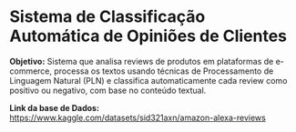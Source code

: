﻿<h1> Sistema de Classificação Automática de Opiniões de Clientes </h1>

**Objetivo:** Sistema que analisa reviews de produtos em plataformas de e-commerce, processa os textos usando técnicas de Processamento de Linguagem Natural (PLN) e classifica automaticamente cada review como positivo ou negativo, com base no conteúdo textual.

**Link da base de Dados:** https://www.kaggle.com/datasets/sid321axn/amazon-alexa-reviews
